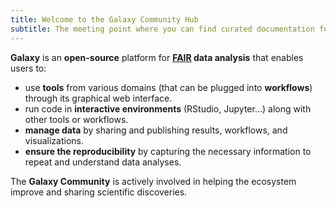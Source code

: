 ```yaml
---
title: Welcome to the Galaxy Community Hub
subtitle: The meeting point where you can find curated documentation for all things Galaxy
---
```


**Galaxy** is an **open-source** platform for **[FAIR](https://www.go-fair.org/fair-principles/) data analysis** that enables users to: 

- use **tools** from various domains (that can be plugged into **workflows**) through its graphical web interface.
- run code in **interactive environments** (RStudio, Jupyter...) along with other tools or workflows.
- **manage data** by sharing and publishing results, workflows, and visualizations.
- **ensure the reproducibility** by capturing the necessary information to repeat and understand data analyses.

The **Galaxy Community** is actively involved in helping the ecosystem improve and sharing scientific discoveries.

